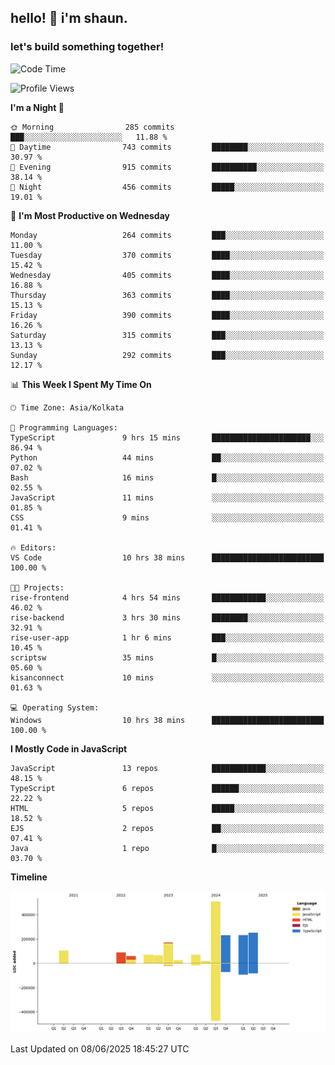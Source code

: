 ## hello! 👋 i'm shaun. 
### let's build something together!
<!--START_SECTION:waka-->
![Code Time](http://img.shields.io/badge/Code%20Time-249%20hrs%2036%20mins-blue)

![Profile Views](http://img.shields.io/badge/Profile%20Views-6-blue)

**I'm a Night 🦉** 

```text
🌞 Morning                285 commits         ███░░░░░░░░░░░░░░░░░░░░░░   11.88 % 
🌆 Daytime                743 commits         ████████░░░░░░░░░░░░░░░░░   30.97 % 
🌃 Evening                915 commits         ██████████░░░░░░░░░░░░░░░   38.14 % 
🌙 Night                  456 commits         █████░░░░░░░░░░░░░░░░░░░░   19.01 % 
```
📅 **I'm Most Productive on Wednesday** 

```text
Monday                   264 commits         ███░░░░░░░░░░░░░░░░░░░░░░   11.00 % 
Tuesday                  370 commits         ████░░░░░░░░░░░░░░░░░░░░░   15.42 % 
Wednesday                405 commits         ████░░░░░░░░░░░░░░░░░░░░░   16.88 % 
Thursday                 363 commits         ████░░░░░░░░░░░░░░░░░░░░░   15.13 % 
Friday                   390 commits         ████░░░░░░░░░░░░░░░░░░░░░   16.26 % 
Saturday                 315 commits         ███░░░░░░░░░░░░░░░░░░░░░░   13.13 % 
Sunday                   292 commits         ███░░░░░░░░░░░░░░░░░░░░░░   12.17 % 
```


📊 **This Week I Spent My Time On** 

```text
🕑︎ Time Zone: Asia/Kolkata

💬 Programming Languages: 
TypeScript               9 hrs 15 mins       ██████████████████████░░░   86.94 % 
Python                   44 mins             ██░░░░░░░░░░░░░░░░░░░░░░░   07.02 % 
Bash                     16 mins             █░░░░░░░░░░░░░░░░░░░░░░░░   02.55 % 
JavaScript               11 mins             ░░░░░░░░░░░░░░░░░░░░░░░░░   01.85 % 
CSS                      9 mins              ░░░░░░░░░░░░░░░░░░░░░░░░░   01.41 % 

🔥 Editors: 
VS Code                  10 hrs 38 mins      █████████████████████████   100.00 % 

🐱‍💻 Projects: 
rise-frontend            4 hrs 54 mins       ████████████░░░░░░░░░░░░░   46.02 % 
rise-backend             3 hrs 30 mins       ████████░░░░░░░░░░░░░░░░░   32.91 % 
rise-user-app            1 hr 6 mins         ███░░░░░░░░░░░░░░░░░░░░░░   10.45 % 
scriptsw                 35 mins             █░░░░░░░░░░░░░░░░░░░░░░░░   05.60 % 
kisanconnect             10 mins             ░░░░░░░░░░░░░░░░░░░░░░░░░   01.63 % 

💻 Operating System: 
Windows                  10 hrs 38 mins      █████████████████████████   100.00 % 
```

**I Mostly Code in JavaScript** 

```text
JavaScript               13 repos            ████████████░░░░░░░░░░░░░   48.15 % 
TypeScript               6 repos             ██████░░░░░░░░░░░░░░░░░░░   22.22 % 
HTML                     5 repos             █████░░░░░░░░░░░░░░░░░░░░   18.52 % 
EJS                      2 repos             ██░░░░░░░░░░░░░░░░░░░░░░░   07.41 % 
Java                     1 repo              █░░░░░░░░░░░░░░░░░░░░░░░░   03.70 % 
```



**Timeline**

![Lines of Code chart](https://raw.githubusercontent.com/ShaunDaniel/ShaunDaniel/main/assets/bar_graph.png)


 Last Updated on 08/06/2025 18:45:27 UTC
<!--END_SECTION:waka-->
